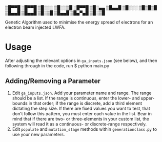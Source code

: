 ▒█▀▀█ ░█▀▀█ ▒█░░░ ▒█░░▒█ ░█▀▀█ 
▒█░▄▄ ▒█▄▄█ ▒█░░░ ▒█▒█▒█ ▒█▄▄█ 
▒█▄▄█ ▒█░▒█ ▒█▄▄█ ▒█▄▀▄█ ▒█░▒█

Genetic Algorithm used to minimise the energy spread of electrons for an 
electron beam injected LWFA.

# Usage
After adjusting the relevant options in `ga_inputs.json` (see below), and then following through in the code, run
    $ python main.py

## Adding/Removing a Parameter
1. Edit `ga_inputs.json`. Add your parameter name and range. The range should be a list. If the range is continuous, enter the lower- and upper-bounds in that order; if the range is discrete, add a third element dictating the step size. If there are fixed values you want to test, that don't follow this pattern, you must enter each value in the list. Bear in mind that if there are two- or three-elements in your custom list, the system will read it as a continuous- or discrete-range respectively.
2. Edit `populate` and `mutation_stage` methods within `generationclass.py` to use your new parameters.